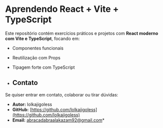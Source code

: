 # Aprendendo React + Vite + TypeScript

Este repositório contém exercícios práticos e projetos com **React moderno com Vite e TypeScript**, focando em:

- Componentes funcionais
- Reutilização com Props
- Tipagem forte com TypeScript

- ## Contato

Se quiser entrar em contato, colaborar ou tirar dúvidas:

- **Autor:** lolkajigoless  
- **GitHub:** [https://github.com/lolkajigoless](https://github.com/lolkajigoless)   
- **Email:** abracadabraalakazam92@gmail.com*  

